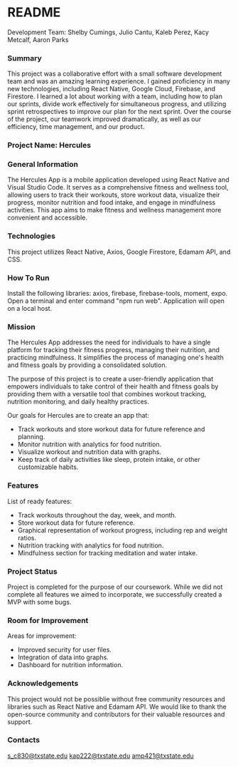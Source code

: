 # README #
Development Team: Shelby Cumings, Julio Cantu, Kaleb Perez, Kacy Metcalf, Aaron Parks

### Summary ###
This project was a collaborative effort with a small software development team and was an amazing learning experience. I gained proficiency in many new technologies, including React Native, Google Cloud, Firebase, and Firestore. I learned a lot about working with a team, including how to plan our sprints, divide work effectively for simultaneous progress, and utilizing sprint retrospectives to improve our plan for the next sprint. Over the course of the project, our teamwork improved dramatically, as well as our efficiency, time management, and our product.

### Project Name: Hercules ###

### General Information ###
The Hercules App is a mobile application developed using React Native and Visual Studio Code. 
It serves as a comprehensive fitness and wellness tool, allowing users to track their workouts, store workout data, visualize their progress, 
monitor nutrition and food intake, and engage in mindfulness activities. This app aims to make fitness and wellness management more convenient and accessible.

### Technologies ###
This project utilizes React Native, Axios, Google Firestore, Edamam API, and CSS.

### How To Run ###
Install the following libraries: axios, firebase, firebase-tools, moment, expo.
Open a terminal and enter command "npm run web". Application will open on a local host.

### Mission ###
The Hercules App addresses the need for individuals to have a single platform for tracking their fitness progress, 
managing their nutrition, and practicing mindfulness. It simplifies the process of managing one's health and fitness goals by providing a consolidated solution.

The purpose of this project is to create a user-friendly application that empowers individuals to take control of their health and fitness goals by providing them with a versatile tool that combines workout tracking, nutrition monitoring, and daily healthy practices.

Our goals for Hercules are to create an app that:
- Track workouts and store workout data for future reference and planning.
- Monitor nutrition with analytics for food nutrition.
- Visualize workout and nutrition data with graphs.
- Keep track of daily activities like sleep, protein intake, or other customizable habits.

### Features ###
List of ready features:
- Track workouts throughout the day, week, and month.
- Store workout data for future reference.
- Graphical representation of workout progress, including rep and weight ratios.
- Nutrition tracking with analytics for food nutrition.
- Mindfulness section for tracking meditation and water intake.

### Project Status ###
Project is completed for the purpose of our coursework. While we did not complete all features we aimed to incorporate, we successfully created a MVP with some bugs.

### Room for Improvement ###
Areas for improvement:
- Improved security for user files.
- Integration of data into graphs.
- Dashboard for nutrition information.

### Acknowledgements ### 
This project would not be possiblie without free community resources and libraries such as React Native and Edamam API. We would like to thank the open-source community and contributors for their valuable resources and support.

### Contacts ###
s_c830@txstate.edu
kap222@txstate.edu
amp421@txstate.edu





